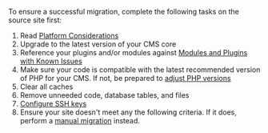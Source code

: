 To ensure a successful migration, complete the following tasks on the source site first:

1. Read [Platform Considerations](/platform-considerations)
1. Upgrade to the latest version of your CMS core
1. Reference your plugins and/or modules against [Modules and Plugins with Known Issues](/modules-plugins-known-issues)
1. Make sure your code is compatible with the latest recommended version of PHP for your CMS. If not, be prepared to [adjust PHP versions](/php-versions/#configure-php-version)
1. Clear all caches
1. Remove unneeded code, database tables, and files
1. [Configure SSH keys](/ssh-keys)
1. Ensure your site doesn't meet any the following criteria.  If it does, perform a [manual migration](intro#migrate-manually) instead.